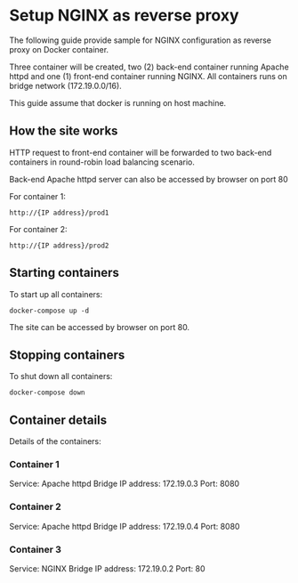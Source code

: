 # Setup NGINX as reverse proxy

The following guide provide sample for NGINX configuration as reverse proxy on Docker container. 

Three container will be created, two (2) back-end container running Apache httpd and one (1) front-end container running NGINX. All containers runs on bridge network (172.19.0.0/16). 

This guide assume that docker is running on host machine.

## How the site works

HTTP request to front-end container will be forwarded to two back-end containers in round-robin load balancing scenario.

Back-end Apache httpd server can also be accessed by browser on port 80 

For container 1:

```shell
http://{IP address}/prod1 
```

For container 2:

```shell
http://{IP address}/prod2
```

## Starting containers

To start up all containers:

```shell
docker-compose up -d
```

The site can be accessed by browser on port 80. 

## Stopping containers

To shut down all containers:

```shell
docker-compose down
```

## Container details

Details of the containers:

### Container 1

Service: Apache httpd
Bridge IP address: 172.19.0.3
Port: 8080

### Container 2

Service: Apache httpd
Bridge IP address: 172.19.0.4
Port: 8080

### Container 3

Service: NGINX
Bridge IP address: 172.19.0.2
Port: 80

